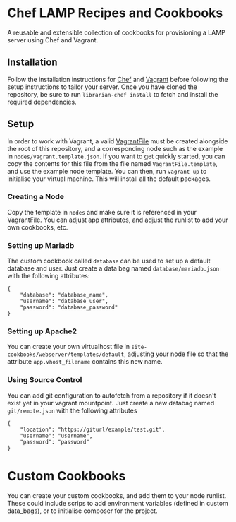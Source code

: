 Chef LAMP Recipes and Cookbooks
===================
A reusable and extensible collection of cookbooks for provisioning a LAMP server using Chef and Vagrant.

## Installation
Follow the installation instructions for [Chef](https://downloads.chef.io/) and [Vagrant](https://www.vagrantup.com/downloads.html) before following the setup instructions to tailor your server.
Once you have cloned the repository, be sure to run `librarian-chef install` to fetch and install the required dependencies.

## Setup
In order to work with Vagrant, a valid [VagrantFile](https://www.vagrantup.com/docs/vagrantfile/) must be created alongside the root of this repository, and a corresponding node such as the example in `nodes/vagrant.template.json`.
If you want to get quickly started, you can copy the contents for this file from the file named `VagrantFile.template`, and use the example node template.
You can then, run `vagrant up` to initialise your virtual machine. This will install all the default packages.

### Creating a Node
Copy the template in `nodes` and make sure it is referenced in your VagrantFile. You can adjust app attributes, and adjust the runlist to add your own cookbooks, etc.

### Setting up Mariadb
The custom cookbook called `database` can be used to set up a default database and user. Just create a data bag named `database/mariadb.json` with the following attributes:
```
{
    "database": "database_name",
    "username": "database_user",
    "password": "database_password"
}
```

### Setting up Apache2
You can create your own virtualhost file in `site-cookbooks/webserver/templates/default`, adjusting your node file so that the attribute `app.vhost_filename` contains this new name.

### Using Source Control
You can add git configuration to autofetch from a repository if it doesn't exist yet in your vagrant mountpoint. Just create a new databag named `git/remote.json` with the following attributes
```
{
    "location": "https://giturl/example/test.git",
    "username": "username",
    "password": "password"
}
```

# Custom Cookbooks
You can create your custom cookbooks, and add them to your node runlist. These could include scrips to add environment variables (defined in custom data_bags), or to initialise composer for the project.